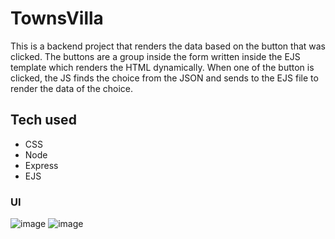 # TownsVilla
This is a backend project that renders the data based on the button that was clicked.
The buttons are a group inside the form written inside the EJS template which renders the HTML dynamically. 
When one of the button is clicked, the JS finds the choice from the JSON and sends to the EJS file to render the data of the choice.

## Tech used
- CSS
- Node
- Express
- EJS

### UI
![image](https://github.com/user-attachments/assets/0f52c631-f257-4643-ae6a-09f82a9216c7)
![image](https://github.com/user-attachments/assets/ed0e9022-c318-4dfc-b744-5c80f63ca2cd)
